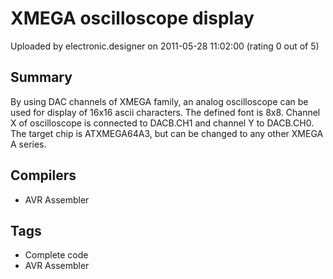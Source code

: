 # XMEGA oscilloscope display

Uploaded by electronic.designer on 2011-05-28 11:02:00 (rating 0 out of 5)

## Summary

By using DAC channels of XMEGA family, an analog oscilloscope can be used for display of 16x16 ascii characters. The defined font is 8x8. Channel X of oscilloscope is connected to DACB.CH1 and channel Y to DACB.CH0. The target chip is ATXMEGA64A3, but can be changed to any other XMEGA A series.

## Compilers

- AVR Assembler

## Tags

- Complete code
- AVR Assembler
